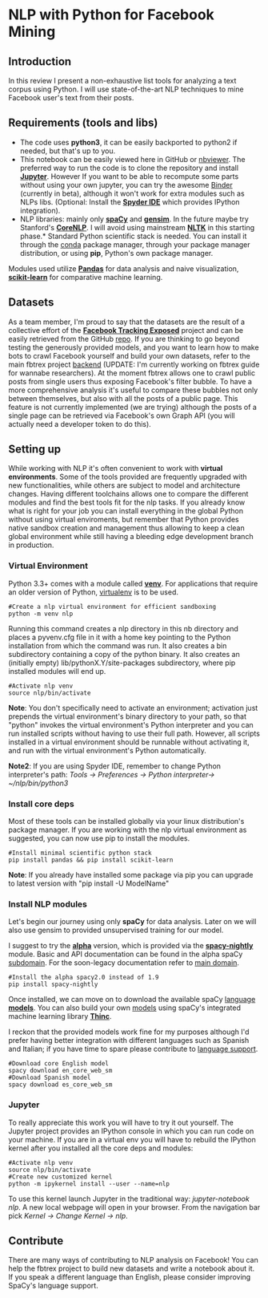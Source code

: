 # NLP with Python for Facebook Mining
## Introduction
In this review I present a non-exhaustive list tools for analyzing a text corpus using Python. I will use state-of-the-art NLP techniques to mine Facebook user's text from their posts. 

## Requirements (tools and libs)
* The code uses __python3__, it can be easily backported to python2 if needed, but that's up to you.
* This notebook can be easily viewed here in GitHub or [nbviewer](https://nbviewer.jupyter.org/). The preferred way to run the code is to clone the repository and install [__Jupyter__](https://jupyter.org/). However If you want to be able to recompute some parts without using your own jupyter, you can try the awesome [Binder](https://mybinder.org/) (currently in beta), although it won't work for extra modules such as NLPs libs.
(Optional: Install the [__Spyder IDE__](https://github.com/spyder-ide/spyder) which provides IPython integration).
* NLP libraries: mainly only [__spaCy__](https://spacy.io/) and [__gensim__](https://radimrehurek.com/gensim/). In the future maybe try Stanford's [__CoreNLP__](https://stanfordnlp.github.io/CoreNLP/). I will avoid using mainstream [__NLTK__](www.nltk.org) in this starting phase.* Standard Python scientific stack is needed. You can install it through the [conda](https://conda.io/) package manager, through your package manager distribution, or using __pip__, Python's own package manager.

Modules used utilize [__Pandas__](http://pandas.pydata.org/) for data analysis and naive visualization, [__scikit-learn__](http://scikit-learn.org/) for comparative machine learning.

## Datasets
As a team member, I'm proud to say that the datasets are the result of a collective effort of the [__Facebook Tracking Exposed__](https://facebook.tracking.exposed/) project and can be easily retrieved from the GitHub [repo](https://github.com/tracking-exposed/experiments-data/).
If you are thinking to go beyond testing the generously provided models, and you want to learn how to make bots to crawl Facebook  yourself and build your own datasets, refer to the main fbtrex project [backend](https://github.com/tracking-exposed/facebook) (UPDATE: I'm currently working on fbtrex guide for wannabe researchers).
At the moment fbtrex allows one to crawl public posts from single users thus exposing Facebook's filter bubble. To have a more comprehensive analysis it's useful to compare these bubbles not only between themselves, but also with all the posts of a public page. This feature is not currently implemented (we are trying) although the posts of a single page can be retrieved via Facebook's own Graph API (you will actually need a developer token to do this).

## Setting up
While working with NLP it's often convenient to work with __virtual environments__. Some of the tools provided are frequently upgraded with new functionalities, while others are subject to model and architecture changes. Having different toolchains allows one to compare the different modules and find the best tools fit for the nlp tasks. 
If you already know what is right for your job you can install everything in the global Python without using virtual enviroments, but remember that Python provides native sandbox creation and management thus allowing to keep a clean global environment while still having a bleeding edge development branch in production.

### Virtual Environment
Python 3.3+ comes with a module called [__venv__](https://docs.python.org/3/library/venv.html). For applications that require an older version of Python, [virtualenv](https://virtualenv.pypa.io/en/stable/) is to be used.
```
#Create a nlp virtual environment for efficient sandboxing
python -m venv nlp
```
Running this command creates a nlp directory in this nb directory and places a pyvenv.cfg file in it with a home key pointing to the Python installation from which the command was run. It also creates a bin subdirectory containing a copy of the python binary. It also creates an (initially empty) lib/pythonX.Y/site-packages subdirectory, where pip installed modules will end up.
```
#Activate nlp venv
source nlp/bin/activate
```
__Note__: You don't specifically need to activate an environment; activation just prepends the virtual environment's binary directory to your path, so that "python" invokes the virtual environment's Python interpreter and you can run installed scripts without having to use their full path. However, all scripts installed in a virtual environment should be runnable without activating it, and run with the virtual environment's Python automatically.

__Note2__: If you are using Spyder IDE, remember to change Python interpreter's path: *Tools -> Preferences -> Python interpreter-> ~/nlp/bin/python3*

### Install core deps
Most of these tools can be installed globally via your linux distribution's package manager. If you are working with the nlp virtual environment as suggested, you can now use pip to install the modules. 
```
#Install minimal scientific python stack
pip install pandas && pip install scikit-learn
```
__Note__: If you already have installed some package via pip you can upgrade to latest version with "pip install -U ModelName"

### Install NLP modules
Let's begin our journey using only __spaCy__ for data analysis. Later on we will also use gensim to provided unsupervised training for our model. 

I suggest to try the [__alpha__](http://alpha.spacy.io/) version, which is provided via the [__spacy-nightly__](https://pypi.python.org/pypi/spacy-nightly) module. Basic and API documentation can be found in the alpha spaCy [subdomain](https://alpha.spacy.io/usage/). For the soon-legacy documentation refer to [main domain](https://spacy.io/docs/usage/).
```
#Install the alpha spacy2.0 instead of 1.9
pip install spacy-nightly
```
Once installed, we can move on to download the available spaCy [language __models__](https://alpha.spacy.io/models/). You can also build your own [models](https://alpha.spacy.io/api/#nn-models) using spaCy's integrated machine learning library [__Thinc__](https://github.com/explosion/thinc). 

I reckon that the provided models work fine for my purposes although I'd prefer having better integration with different languages such as Spanish and Italian; if you have time to spare please contribute to [language support](https://spacy.io/docs/usage/adding-languages).
```
#Download core English model
spacy download en_core_web_sm
#Download Spanish model
spacy download es_core_web_sm
```

### Jupyter
To really appreciate this work you will have to try it out yourself. The Jupyter project provides an IPython console in which you can run code on your machine. If you are in a virtual env you will have to rebuild the IPython kernel after you installed all the core deps and modules:
```
#Activate nlp venv
source nlp/bin/activate
#Create new customized kernel
python -m ipykernel install --user --name=nlp
```
To use this kernel launch Jupyter in the traditional way: *jupyter-notebook nlp*. A new local webpage will open in your browser. From the navigation bar pick *Kernel -> Change Kernel -> nlp*.  

## Contribute
There are many ways of contributing to NLP analysis on Facebook! You can help the fbtrex project to build new datasets and write a notebook about it. If you speak a different language than English, please consider improving SpaCy's language support. 
